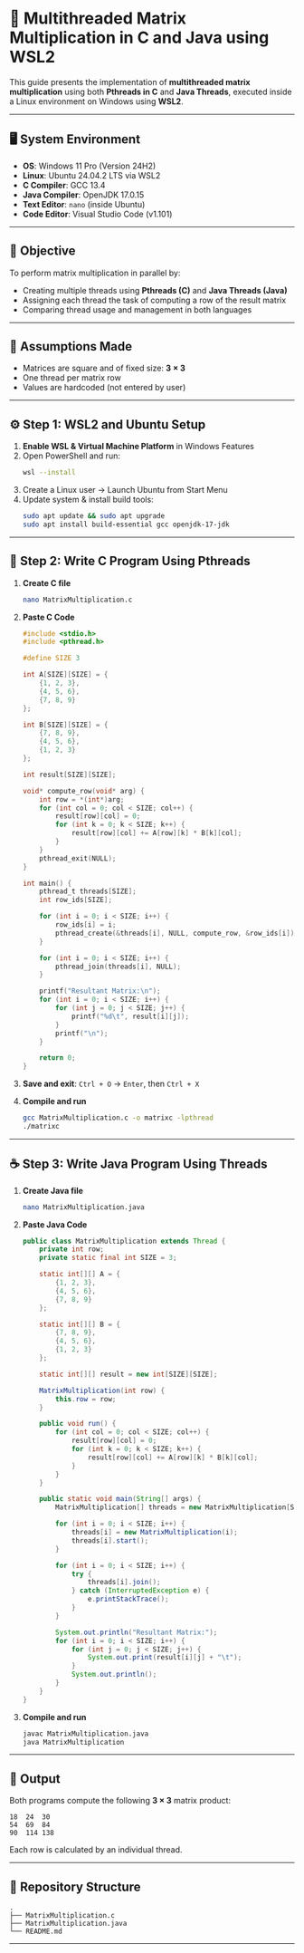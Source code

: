 # 🧵 Multithreaded Matrix Multiplication in C and Java using WSL2

This guide presents the implementation of **multithreaded matrix multiplication** using both **Pthreads in C** and **Java Threads**, executed inside a Linux environment on Windows using **WSL2**.

---

## 🖥️ System Environment

- **OS**: Windows 11 Pro (Version 24H2)
- **Linux**: Ubuntu 24.04.2 LTS via WSL2
- **C Compiler**: GCC 13.4
- **Java Compiler**: OpenJDK 17.0.15
- **Text Editor**: `nano` (inside Ubuntu)
- **Code Editor**: Visual Studio Code (v1.101)

---

## 🎯 Objective

To perform matrix multiplication in parallel by:
- Creating multiple threads using **Pthreads (C)** and **Java Threads (Java)**
- Assigning each thread the task of computing a row of the result matrix
- Comparing thread usage and management in both languages

---

## 📂 Assumptions Made

- Matrices are square and of fixed size: **3 × 3**
- One thread per matrix row
- Values are hardcoded (not entered by user)

---

## ⚙️ Step 1: WSL2 and Ubuntu Setup

1. **Enable WSL & Virtual Machine Platform** in Windows Features  
2. Open PowerShell and run:
   ```bash
   wsl --install
   ```
3. Create a Linux user → Launch Ubuntu from Start Menu  
4. Update system & install build tools:
   ```bash
   sudo apt update && sudo apt upgrade
   sudo apt install build-essential gcc openjdk-17-jdk
   ```

---

## 🧾 Step 2: Write C Program Using Pthreads

1. **Create C file**
   ```bash
   nano MatrixMultiplication.c
   ```

2. **Paste C Code**
   ```c
   #include <stdio.h>
   #include <pthread.h>

   #define SIZE 3

   int A[SIZE][SIZE] = {
       {1, 2, 3},
       {4, 5, 6},
       {7, 8, 9}
   };

   int B[SIZE][SIZE] = {
       {7, 8, 9},
       {4, 5, 6},
       {1, 2, 3}
   };

   int result[SIZE][SIZE];

   void* compute_row(void* arg) {
       int row = *(int*)arg;
       for (int col = 0; col < SIZE; col++) {
           result[row][col] = 0;
           for (int k = 0; k < SIZE; k++) {
               result[row][col] += A[row][k] * B[k][col];
           }
       }
       pthread_exit(NULL);
   }

   int main() {
       pthread_t threads[SIZE];
       int row_ids[SIZE];

       for (int i = 0; i < SIZE; i++) {
           row_ids[i] = i;
           pthread_create(&threads[i], NULL, compute_row, &row_ids[i]);
       }

       for (int i = 0; i < SIZE; i++) {
           pthread_join(threads[i], NULL);
       }

       printf("Resultant Matrix:\n");
       for (int i = 0; i < SIZE; i++) {
           for (int j = 0; j < SIZE; j++) {
               printf("%d\t", result[i][j]);
           }
           printf("\n");
       }

       return 0;
   }
   ```

3. **Save and exit**: `Ctrl + O` → `Enter`, then `Ctrl + X`

4. **Compile and run**
   ```bash
   gcc MatrixMultiplication.c -o matrixc -lpthread
   ./matrixc
   ```

---

## ☕ Step 3: Write Java Program Using Threads

1. **Create Java file**
   ```bash
   nano MatrixMultiplication.java
   ```

2. **Paste Java Code**
   ```java
   public class MatrixMultiplication extends Thread {
       private int row;
       private static final int SIZE = 3;

       static int[][] A = {
           {1, 2, 3},
           {4, 5, 6},
           {7, 8, 9}
       };

       static int[][] B = {
           {7, 8, 9},
           {4, 5, 6},
           {1, 2, 3}
       };

       static int[][] result = new int[SIZE][SIZE];

       MatrixMultiplication(int row) {
           this.row = row;
       }

       public void run() {
           for (int col = 0; col < SIZE; col++) {
               result[row][col] = 0;
               for (int k = 0; k < SIZE; k++) {
                   result[row][col] += A[row][k] * B[k][col];
               }
           }
       }

       public static void main(String[] args) {
           MatrixMultiplication[] threads = new MatrixMultiplication[SIZE];

           for (int i = 0; i < SIZE; i++) {
               threads[i] = new MatrixMultiplication(i);
               threads[i].start();
           }

           for (int i = 0; i < SIZE; i++) {
               try {
                   threads[i].join();
               } catch (InterruptedException e) {
                   e.printStackTrace();
               }
           }

           System.out.println("Resultant Matrix:");
           for (int i = 0; i < SIZE; i++) {
               for (int j = 0; j < SIZE; j++) {
                   System.out.print(result[i][j] + "\t");
               }
               System.out.println();
           }
       }
   }
   ```

3. **Compile and run**
   ```bash
   javac MatrixMultiplication.java
   java MatrixMultiplication
   ```

---

## 🧪 Output

Both programs compute the following **3 × 3** matrix product:

```
18	24	30
54	69	84
90	114	138
```

Each row is calculated by an individual thread.

---

## 📁 Repository Structure

```
.
├── MatrixMultiplication.c
├── MatrixMultiplication.java
└── README.md
```

---
